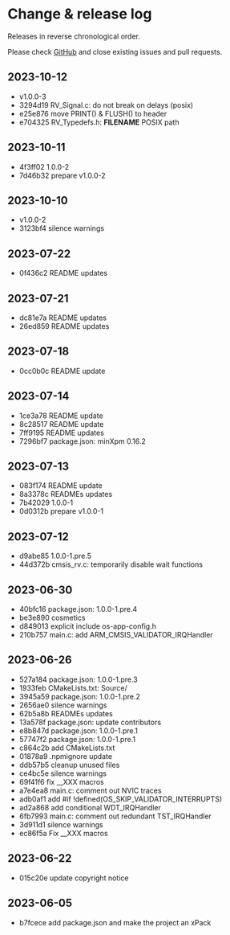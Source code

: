 # Change & release log

Releases in reverse chronological order.

Please check
[GitHub](https://github.com/xpacks/arm-cmsis-rtos-validator/issues)
and close existing issues and pull requests.

## 2023-10-12

* v1.0.0-3
* 3294d19 RV_Signal.c: do not break on delays (posix)
* e25e876 move PRINT() & FLUSH() to header
* e704325 RV_Typedefs.h: __FILENAME__ POSIX path

## 2023-10-11

* 4f3ff02 1.0.0-2
* 7d46b32 prepare v1.0.0-2

## 2023-10-10

* v1.0.0-2
* 3123bf4 silence warnings

## 2023-07-22

* 0f436c2 README updates

## 2023-07-21

* dc81e7a README updates
* 26ed859 README updates

## 2023-07-18

* 0cc0b0c README update

## 2023-07-14

* 1ce3a78 README update
* 8c28517 README update
* 7ff9195 README updates
* 7296bf7 package.json: minXpm 0.16.2

## 2023-07-13

* 083f174 README update
* 8a3378c READMEs updates
* 7b42029 1.0.0-1
* 0d0312b prepare v1.0.0-1

## 2023-07-12

* d9abe85 1.0.0-1.pre.5
* 44d372b cmsis_rv.c: temporarily disable wait functions

## 2023-06-30

* 40bfc16 package.json: 1.0.0-1.pre.4
* be3e890 cosmetics
* d849013 explicit include os-app-config.h
* 210b757 main.c: add ARM_CMSIS_VALIDATOR_IRQHandler

## 2023-06-26

* 527a184 package.json: 1.0.0-1.pre.3
* 1933feb CMakeLists.txt: Source/
* 3945a59 package.json: 1.0.0-1.pre.2
* 2656ae0 silence warnings
* 62b5a8b READMEs updates
* 13a578f package.json: update contributors
* e8b847d package.json: 1.0.0-1.pre.1
* 57747f2 package.json: 1.0.0-1.pre.1
* c864c2b add CMakeLists.txt
* 01878a9 .npmignore update
* ddb57b5 cleanup unused files
* ce4bc5e silence warnings
* 69f41f6 fix __XXX macros
* a7e4ea8 main.c: comment out NVIC traces
* adb0af1 add #if !defined(OS_SKIP_VALIDATOR_INTERRUPTS)
* ad2a868 add conditional WDT_IRQHandler
* 6fb7993 main.c: comment out redundant TST_IRQHandler
* 3d911d1 silence warnings
* ec86f5a Fix __XXX macros

## 2023-06-22

* 015c20e update copyright notice

## 2023-06-05

* b7fcece add package.json and make the project an xPack
